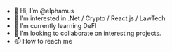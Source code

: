 - 👋 Hi, I’m @elphamus
- 👀 I’m interested in .Net / Crypto / React.js / LawTech 
- 🌱 I’m currently learning DeFI
- 💞️ I’m looking to collaborate on interesting projects. 
- 📫 How to reach me 

<!---
elphamus/elphamus is a ✨ special ✨ repository because its `README.md` (this file) appears on your GitHub profile.
You can click the Preview link to take a look at your changes.
--->
